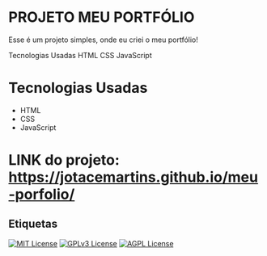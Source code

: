 
# PROJETO MEU PORTFÓLIO

Esse é um projeto simples, onde eu criei o meu portfólio!

Tecnologias Usadas
HTML
CSS
JavaScript

# Tecnologias Usadas
* HTML
* CSS
* JavaScript


# LINK do projeto: https://jotacemartins.github.io/meu-porfolio/


## Etiquetas



[![MIT License](https://img.shields.io/badge/License-MIT-green.svg)](https://choosealicense.com/licenses/mit/)
[![GPLv3 License](https://img.shields.io/badge/License-GPL%20v3-yellow.svg)](https://opensource.org/licenses/)
[![AGPL License](https://img.shields.io/badge/license-AGPL-blue.svg)](http://www.gnu.org/licenses/agpl-3.0)
